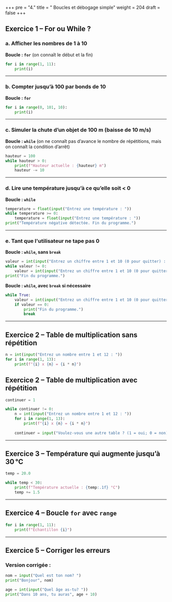 +++
pre = "4."
title = " Boucles et débogage simple"
weight = 204
draft = false
+++


## Exercice 1 – **For ou While ?**

### a. Afficher les nombres de 1 à 10

**Boucle : `for`** (on connaît le début et la fin)

```python
for i in range(1, 11):
    print(i)
```

---

### b. Compter jusqu’à 100 par bonds de 10

**Boucle : `for`**

```python
for i in range(0, 101, 10):
    print(i)
```

---

### c. Simuler la chute d’un objet de 100 m (baisse de 10 m/s)

**Boucle : `while`** (on ne connaît pas d’avance le nombre de répétitions, mais on connaît la condition d’arrêt)

```python
hauteur = 100
while hauteur > 0:
    print(f"Hauteur actuelle : {hauteur} m")
    hauteur -= 10
```

---

### d. Lire une température jusqu’à ce qu’elle soit < 0

**Boucle : `while`**

```python
temperature = float(input("Entrez une température : "))
while temperature >= 0:
    temperature = float(input("Entrez une température : "))
print("Température négative détectée. Fin du programme.")
```

---

### e. Tant que l'utilisateur ne tape pas 0

**Boucle : `while`, sans `break`**

```python
valeur = int(input("Entrez un chiffre entre 1 et 10 (0 pour quitter) : "))
while valeur != 0:
    valeur = int(input("Entrez un chiffre entre 1 et 10 (0 pour quitter) : "))
print("Fin du programme.")
```

**Boucle : `while`, avec `break` si nécessaire**

```python
while True:
    valeur = int(input("Entrez un chiffre entre 1 et 10 (0 pour quitter) : "))
    if valeur == 0:
        print("Fin du programme.")
        break
```

---
## Exercice 2 – Table de multiplication sans répétition

```python
n = int(input("Entrez un nombre entre 1 et 12 : "))
for i in range(1, 13):
    print(f"{i} x {n} = {i * n}")
```

## Exercice 2 – Table de multiplication avec répétition

```python
continuer = 1

while continuer != 0:
    n = int(input("Entrez un nombre entre 1 et 12 : "))
    for i in range(1, 13):
        print(f"{i} x {n} = {i * n}")
    
    continuer = input("Voulez-vous une autre table ? (1 = oui; 0 = non) : ")
```

---

## Exercice 3 – Température qui augmente jusqu’à 30 °C

```python
temp = 20.0

while temp < 30:
    print(f"Température actuelle : {temp:.1f} °C")
    temp += 1.5
```

---

## Exercice 4 – Boucle `for` avec `range`

```python
for i in range(1, 11):
    print(f"Échantillon {i}")
```

---

## Exercice 5 – Corriger les erreurs

### Version corrigée :

```python
nom = input("Quel est ton nom? ")
print("Bonjour", nom)

age = int(input("Quel âge as-tu? "))
print("Dans 10 ans, tu auras", age + 10)
```
